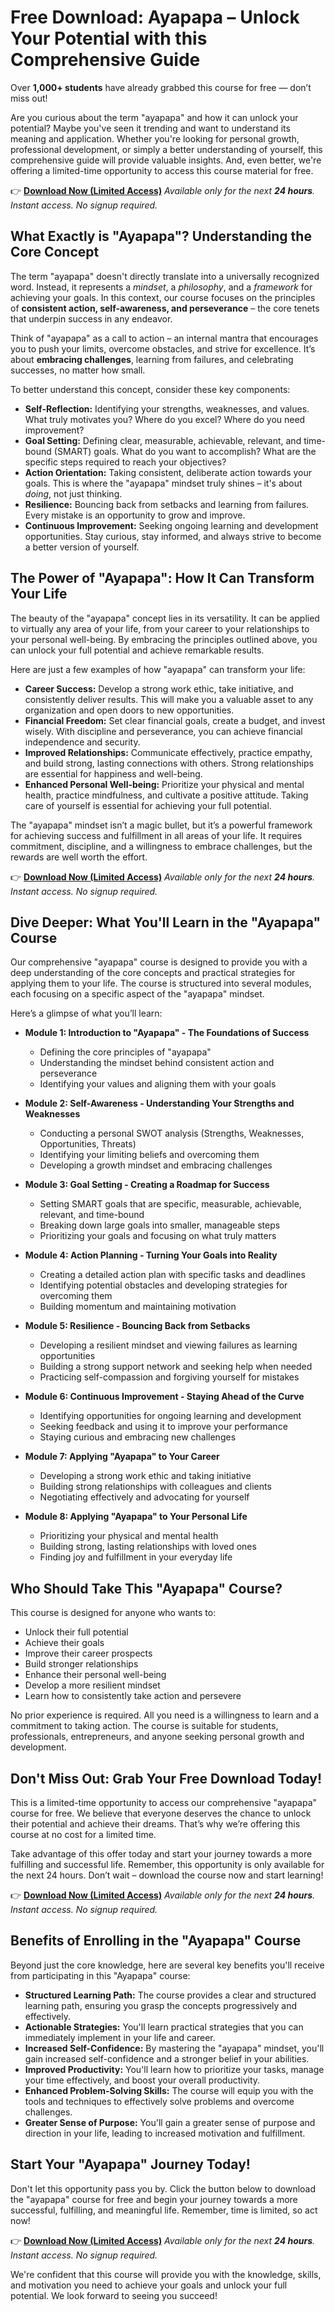 # Free Download: Ayapapa – Unlock Your Potential with this Comprehensive Guide

Over **1,000+ students** have already grabbed this course for free — don’t miss out!

Are you curious about the term "ayapapa" and how it can unlock your potential? Maybe you've seen it trending and want to understand its meaning and application. Whether you're looking for personal growth, professional development, or simply a better understanding of yourself, this comprehensive guide will provide valuable insights. And, even better, we're offering a limited-time opportunity to access this course material for free.

👉 **[Download Now (Limited Access)](https://udemywork.com/ayapapa)**
_Available only for the next **24 hours**. Instant access. No signup required._

## What Exactly is "Ayapapa"? Understanding the Core Concept

The term "ayapapa" doesn't directly translate into a universally recognized word. Instead, it represents a *mindset*, a *philosophy*, and a *framework* for achieving your goals. In this context, our course focuses on the principles of **consistent action, self-awareness, and perseverance** – the core tenets that underpin success in any endeavor.

Think of "ayapapa" as a call to action – an internal mantra that encourages you to push your limits, overcome obstacles, and strive for excellence. It’s about **embracing challenges**, learning from failures, and celebrating successes, no matter how small.

To better understand this concept, consider these key components:

*   **Self-Reflection:** Identifying your strengths, weaknesses, and values. What truly motivates you? Where do you excel? Where do you need improvement?
*   **Goal Setting:** Defining clear, measurable, achievable, relevant, and time-bound (SMART) goals. What do you want to accomplish? What are the specific steps required to reach your objectives?
*   **Action Orientation:** Taking consistent, deliberate action towards your goals. This is where the "ayapapa" mindset truly shines – it's about *doing*, not just thinking.
*   **Resilience:** Bouncing back from setbacks and learning from failures. Every mistake is an opportunity to grow and improve.
*   **Continuous Improvement:** Seeking ongoing learning and development opportunities. Stay curious, stay informed, and always strive to become a better version of yourself.

## The Power of "Ayapapa": How It Can Transform Your Life

The beauty of the "ayapapa" concept lies in its versatility. It can be applied to virtually any area of your life, from your career to your relationships to your personal well-being. By embracing the principles outlined above, you can unlock your full potential and achieve remarkable results.

Here are just a few examples of how "ayapapa" can transform your life:

*   **Career Success:** Develop a strong work ethic, take initiative, and consistently deliver results. This will make you a valuable asset to any organization and open doors to new opportunities.
*   **Financial Freedom:** Set clear financial goals, create a budget, and invest wisely. With discipline and perseverance, you can achieve financial independence and security.
*   **Improved Relationships:** Communicate effectively, practice empathy, and build strong, lasting connections with others. Strong relationships are essential for happiness and well-being.
*   **Enhanced Personal Well-being:** Prioritize your physical and mental health, practice mindfulness, and cultivate a positive attitude. Taking care of yourself is essential for achieving your full potential.

The "ayapapa" mindset isn’t a magic bullet, but it’s a powerful framework for achieving success and fulfillment in all areas of your life. It requires commitment, discipline, and a willingness to embrace challenges, but the rewards are well worth the effort.

👉 **[Download Now (Limited Access)](https://udemywork.com/ayapapa)**
_Available only for the next **24 hours**. Instant access. No signup required._

## Dive Deeper: What You'll Learn in the "Ayapapa" Course

Our comprehensive "ayapapa" course is designed to provide you with a deep understanding of the core concepts and practical strategies for applying them to your life. The course is structured into several modules, each focusing on a specific aspect of the "ayapapa" mindset.

Here’s a glimpse of what you’ll learn:

*   **Module 1: Introduction to "Ayapapa" - The Foundations of Success**
    *   Defining the core principles of "ayapapa"
    *   Understanding the mindset behind consistent action and perseverance
    *   Identifying your values and aligning them with your goals

*   **Module 2: Self-Awareness - Understanding Your Strengths and Weaknesses**
    *   Conducting a personal SWOT analysis (Strengths, Weaknesses, Opportunities, Threats)
    *   Identifying your limiting beliefs and overcoming them
    *   Developing a growth mindset and embracing challenges

*   **Module 3: Goal Setting - Creating a Roadmap for Success**
    *   Setting SMART goals that are specific, measurable, achievable, relevant, and time-bound
    *   Breaking down large goals into smaller, manageable steps
    *   Prioritizing your goals and focusing on what truly matters

*   **Module 4: Action Planning - Turning Your Goals into Reality**
    *   Creating a detailed action plan with specific tasks and deadlines
    *   Identifying potential obstacles and developing strategies for overcoming them
    *   Building momentum and maintaining motivation

*   **Module 5: Resilience - Bouncing Back from Setbacks**
    *   Developing a resilient mindset and viewing failures as learning opportunities
    *   Building a strong support network and seeking help when needed
    *   Practicing self-compassion and forgiving yourself for mistakes

*   **Module 6: Continuous Improvement - Staying Ahead of the Curve**
    *   Identifying opportunities for ongoing learning and development
    *   Seeking feedback and using it to improve your performance
    *   Staying curious and embracing new challenges

*   **Module 7: Applying "Ayapapa" to Your Career**
    *   Developing a strong work ethic and taking initiative
    *   Building strong relationships with colleagues and clients
    *   Negotiating effectively and advocating for yourself

*   **Module 8: Applying "Ayapapa" to Your Personal Life**
    *   Prioritizing your physical and mental health
    *   Building strong, lasting relationships with loved ones
    *   Finding joy and fulfillment in your everyday life

## Who Should Take This "Ayapapa" Course?

This course is designed for anyone who wants to:

*   Unlock their full potential
*   Achieve their goals
*   Improve their career prospects
*   Build stronger relationships
*   Enhance their personal well-being
*   Develop a more resilient mindset
*   Learn how to consistently take action and persevere

No prior experience is required. All you need is a willingness to learn and a commitment to taking action. The course is suitable for students, professionals, entrepreneurs, and anyone seeking personal growth and development.

## Don't Miss Out: Grab Your Free Download Today!

This is a limited-time opportunity to access our comprehensive "ayapapa" course for free. We believe that everyone deserves the chance to unlock their potential and achieve their dreams. That’s why we’re offering this course at no cost for a limited time.

Take advantage of this offer today and start your journey towards a more fulfilling and successful life. Remember, this opportunity is only available for the next 24 hours. Don’t wait – download the course now and start learning!

👉 **[Download Now (Limited Access)](https://udemywork.com/ayapapa)**
_Available only for the next **24 hours**. Instant access. No signup required._

## Benefits of Enrolling in the "Ayapapa" Course

Beyond just the core knowledge, here are several key benefits you'll receive from participating in this "Ayapapa" course:

*   **Structured Learning Path:** The course provides a clear and structured learning path, ensuring you grasp the concepts progressively and effectively.
*   **Actionable Strategies:** You'll learn practical strategies that you can immediately implement in your life and career.
*   **Increased Self-Confidence:** By mastering the "ayapapa" mindset, you'll gain increased self-confidence and a stronger belief in your abilities.
*   **Improved Productivity:** You'll learn how to prioritize your tasks, manage your time effectively, and boost your overall productivity.
*   **Enhanced Problem-Solving Skills:** The course will equip you with the tools and techniques to effectively solve problems and overcome challenges.
*   **Greater Sense of Purpose:** You'll gain a greater sense of purpose and direction in your life, leading to increased motivation and fulfillment.

## Start Your "Ayapapa" Journey Today!

Don't let this opportunity pass you by. Click the button below to download the "ayapapa" course for free and begin your journey towards a more successful, fulfilling, and meaningful life. Remember, time is limited, so act now!

👉 **[Download Now (Limited Access)](https://udemywork.com/ayapapa)**
_Available only for the next **24 hours**. Instant access. No signup required._

We're confident that this course will provide you with the knowledge, skills, and motivation you need to achieve your goals and unlock your full potential. We look forward to seeing you succeed!
